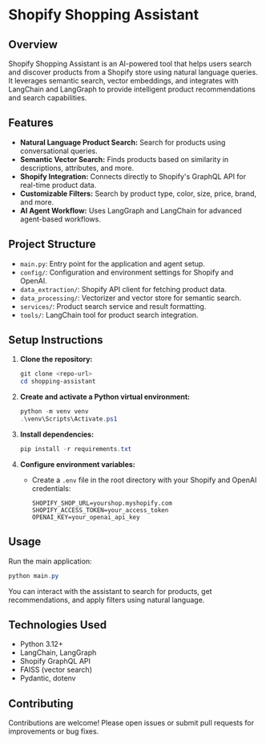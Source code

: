 # Shopify Shopping Assistant

## Overview

Shopify Shopping Assistant is an AI-powered tool that helps users search and discover products from a Shopify store using natural language queries. It leverages semantic search, vector embeddings, and integrates with LangChain and LangGraph to provide intelligent product recommendations and search capabilities.

## Features

- **Natural Language Product Search:** Search for products using conversational queries.
- **Semantic Vector Search:** Finds products based on similarity in descriptions, attributes, and more.
- **Shopify Integration:** Connects directly to Shopify's GraphQL API for real-time product data.
- **Customizable Filters:** Search by product type, color, size, price, brand, and more.
- **AI Agent Workflow:** Uses LangGraph and LangChain for advanced agent-based workflows.

## Project Structure

- `main.py`: Entry point for the application and agent setup.
- `config/`: Configuration and environment settings for Shopify and OpenAI.
- `data_extraction/`: Shopify API client for fetching product data.
- `data_processing/`: Vectorizer and vector store for semantic search.
- `services/`: Product search service and result formatting.
- `tools/`: LangChain tool for product search integration.

## Setup Instructions

1. **Clone the repository:**

   ```powershell
   git clone <repo-url>
   cd shopping-assistant
   ```

2. **Create and activate a Python virtual environment:**

   ```powershell
   python -m venv venv
   .\venv\Scripts\Activate.ps1
   ```

3. **Install dependencies:**

   ```powershell
   pip install -r requirements.txt
   ```

4. **Configure environment variables:**
   - Create a `.env` file in the root directory with your Shopify and OpenAI credentials:
     ```env
     SHOPIFY_SHOP_URL=yourshop.myshopify.com
     SHOPIFY_ACCESS_TOKEN=your_access_token
     OPENAI_KEY=your_openai_api_key
     ```

## Usage

Run the main application:

```powershell
python main.py
```

You can interact with the assistant to search for products, get recommendations, and apply filters using natural language.

## Technologies Used

- Python 3.12+
- LangChain, LangGraph
- Shopify GraphQL API
- FAISS (vector search)
- Pydantic, dotenv

## Contributing

Contributions are welcome! Please open issues or submit pull requests for improvements or bug fixes.
